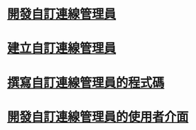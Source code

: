 # [開發自訂連線管理員](developing-a-custom-connection-manager.md)
# [建立自訂連線管理員](creating-a-custom-connection-manager.md)
# [撰寫自訂連線管理員的程式碼](coding-a-custom-connection-manager.md)
# [開發自訂連線管理員的使用者介面](developing-a-user-interface-for-a-custom-connection-manager.md)
